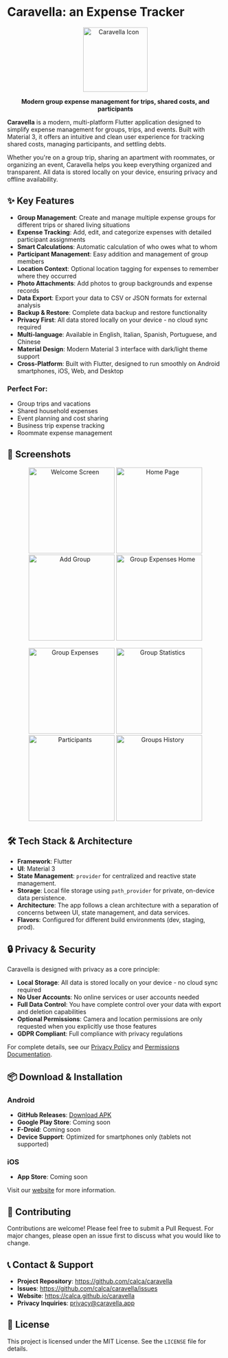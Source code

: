 # Caravella: an Expense Tracker

<p align="center">
  <img src="store/assets/caravella-icon-store.png" alt="Caravella Icon" width="150"/>
</p>

<p align="center">
  <strong>Modern group expense management for trips, shared costs, and participants</strong>
</p>

**Caravella** is a modern, multi-platform Flutter application designed to simplify expense management for groups, trips, and events. Built with Material 3, it offers an intuitive and clean user experience for tracking shared costs, managing participants, and settling debts.

Whether you're on a group trip, sharing an apartment with roommates, or organizing an event, Caravella helps you keep everything organized and transparent. All data is stored locally on your device, ensuring privacy and offline availability.

## ✨ Key Features

- **Group Management**: Create and manage multiple expense groups for different trips or shared living situations
- **Expense Tracking**: Add, edit, and categorize expenses with detailed participant assignments
- **Smart Calculations**: Automatic calculation of who owes what to whom
- **Participant Management**: Easy addition and management of group members
- **Location Context**: Optional location tagging for expenses to remember where they occurred
- **Photo Attachments**: Add photos to group backgrounds and expense records
- **Data Export**: Export your data to CSV or JSON formats for external analysis
- **Backup & Restore**: Complete data backup and restore functionality
- **Privacy First**: All data stored locally on your device - no cloud sync required
- **Multi-language**: Available in English, Italian, Spanish, Portuguese, and Chinese
- **Material Design**: Modern Material 3 interface with dark/light theme support
- **Cross-Platform**: Built with Flutter, designed to run smoothly on Android smartphones, iOS, Web, and Desktop

### Perfect For:
- Group trips and vacations
- Shared household expenses
- Event planning and cost sharing
- Business trip expense tracking
- Roommate expense management

## 📱 Screenshots

<p align="center">
  <img src="store/screenshot/01 - Welcome - EN.png" alt="Welcome Screen" width="200"/>
  <img src="store/screenshot/02 - HomePage.png" alt="Home Page" width="200"/>
  <img src="store/screenshot/03 - HomePage - Add.png" alt="Add Group" width="200"/>
  <img src="store/screenshot/04 - Group - Expenses - Home.png" alt="Group Expenses Home" width="200"/>
</p>

<p align="center">
  <img src="store/screenshot/05 - Group - Expenses.png" alt="Group Expenses" width="200"/>
  <img src="store/screenshot/06 - Group - Stats.png" alt="Group Statistics" width="200"/>
  <img src="store/screenshot/07 - Group - Partecipants.png" alt="Participants" width="200"/>
  <img src="store/screenshot/08 - Grops History.png" alt="Groups History" width="200"/>
</p>

## 🛠️ Tech Stack & Architecture

- **Framework**: Flutter
- **UI**: Material 3
- **State Management**: `provider` for centralized and reactive state management.
- **Storage**: Local file storage using `path_provider` for private, on-device data persistence.
- **Architecture**: The app follows a clean architecture with a separation of concerns between UI, state management, and data services.
- **Flavors**: Configured for different build environments (dev, staging, prod).

## 🔒 Privacy & Security

Caravella is designed with privacy as a core principle:

- **Local Storage**: All data is stored locally on your device - no cloud sync required
- **No User Accounts**: No online services or user accounts needed
- **Full Data Control**: You have complete control over your data with export and deletion capabilities
- **Optional Permissions**: Camera and location permissions are only requested when you explicitly use those features
- **GDPR Compliant**: Full compliance with privacy regulations

For complete details, see our [Privacy Policy](store/PRIVACY_POLICY.md) and [Permissions Documentation](store/permissions_documentation.md).

## 📦 Download & Installation

### Android
- **GitHub Releases**: [Download APK](https://github.com/calca/caravella/releases)
- **Google Play Store**: Coming soon
- **F-Droid**: Coming soon
- **Device Support**: Optimized for smartphones only (tablets not supported)

### iOS
- **App Store**: Coming soon

Visit our [website](https://calca.github.io/caravella) for more information.

## 🤝 Contributing

Contributions are welcome! Please feel free to submit a Pull Request. For major changes, please open an issue first to discuss what you would like to change.

## 📞 Contact & Support

- **Project Repository**: https://github.com/calca/caravella
- **Issues**: https://github.com/calca/caravella/issues
- **Website**: https://calca.github.io/caravella
- **Privacy Inquiries**: privacy@caravella.app

## 📄 License

This project is licensed under the MIT License. See the `LICENSE` file for details.
